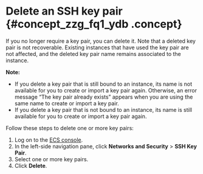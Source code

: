 # Delete an SSH key pair {#concept_zzg_fq1_ydb .concept}

If you no longer require a key pair, you can delete it. Note that a deleted key pair is not recoverable. Existing instances that have used the key pair are not affected, and the deleted key pair name remains associated to the instance.

**Note:** 

-   If you delete a key pair that is still bound to an instance, its name is not available for you to create or import a key pair again. Otherwise, an error message “The key pair already exists” appears when you are using the same name to create or import a key pair.
-   If you delete a key pair that is not bound to an instance, its name is still available for you to create or import a key pair again.

Follow these steps to delete one or more key pairs:

1.  Log on to the [ECS console](https://partners-intl.console.aliyun.com/#/ecs).
2.  In the left-side navigation pane, click **Networks and Security** \> **SSH Key Pair**.
3.  Select one or more key pairs.
4.  Click **Delete**.

